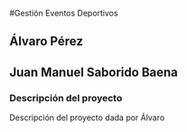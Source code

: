#Gestión Eventos Deportivos

## Álvaro Pérez
## Juan Manuel Saborido Baena


### **Descripción del proyecto**
Descripción del proyecto dada por Álvaro
